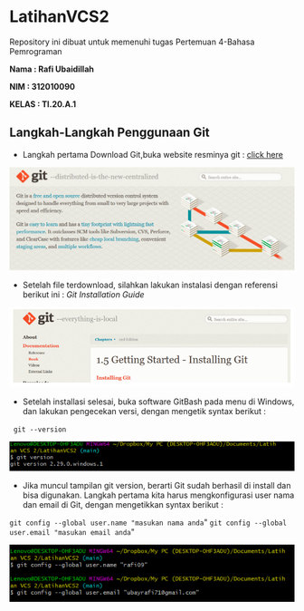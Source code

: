 # LatihanVCS2

Repository ini dibuat untuk memenuhi tugas Pertemuan 4-Bahasa Pemrograman

**Nama : Rafi Ubaidillah**

**NIM : 312010090**

**KELAS : TI.20.A.1**

## Langkah-Langkah Penggunaan Git

* Langkah pertama Download Git,buka website resminya git : [click here](https://git-scm.com)

![git scm](poto/GitScm.png) <br>

* Setelah file terdownload, silahkan lakukan instalasi dengan referensi berikut ini : *Git Installation Guide* 

![GitScm](poto/gitscmm.png) <br>

* Setelah installasi selesai, buka software GitBash pada menu di Windows, dan lakukan pengecekan versi, dengan mengetik syntax berikut :  <br>

` git --version` <br>

![GitVersion](poto/gitversion.png) <br>

* Jika muncul tampilan git version, berarti Git sudah berhasil di install dan bisa digunakan. Langkah pertama kita harus mengkonfigurasi user nama dan email di Git, dengan mengetikkan syntax berikut :  <br>

`git config --global user.name "masukan nama anda`"
`git config --global user.email "masukan email anda`"

![gitname](poto/gitname.png) <br>